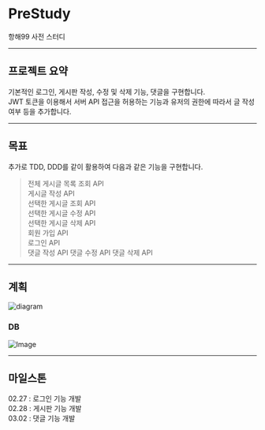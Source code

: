 # PreStudy
항해99 사전 스터디

---
## 프로젝트 요약
기본적인 로그인, 게시판 작성, 수정 및 삭제 기능, 댓글을 구현합니다.  
JWT 토큰을 이용해서 서버 API 접근을 허용하는 기능과 유저의 권한에 따라서 글 작성 여부 등을 추가합니다.


---
## 목표 
추가로 TDD, DDD를 같이 활용하여 다음과 같은 기능을 구현합니다.
> 전체 게시글 목록 조회 API  
> 게시글 작성 API  
> 선택한 게시글 조회 API  
> 선택한 게시글 수정 API  
> 선택한 게시글 삭제 API  
> 회원 가입 API  
> 로그인 API  
> 댓글 작성 API
> 댓글 수정 API
> 댓글 삭제 API

---
## 계획

![diagram](https://www.plantuml.com/plantuml/dpng/SoWkIImgAStDuR9oBafDB4ajib98B5P8Xh2vhC8oKykXOcLW9XSNL4v1LzTEGUFLffuttNDUxMXGUBrgvUk5SnNUBDpmTbQF9YvLR-PDVDEo4KtwJSk2jyrptqwTem1N23U7iCAE6MyMJ2L6OTFQDmlcQ7A1_470-J15X9tda9gN0Wmz0000)  

### DB  
![Image](https://github.com/user-attachments/assets/0ef946c8-0851-4e18-b15f-d5e1e33bccc0)


---
## 마일스톤
02.27 : 로그인 기능 개발  
02.28 : 게시판 기능 개발  
03.02 : 댓글 기능 개발  